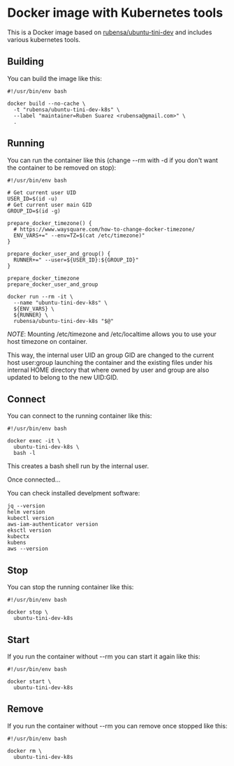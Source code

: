 # Docker image with Kubernetes tools

This is a Docker image based on [rubensa/ubuntu-tini-dev](https://github.com/rubensa/docker-ubuntu-tini-dev) and includes various kubernetes tools.

## Building

You can build the image like this:

```
#!/usr/bin/env bash

docker build --no-cache \
  -t "rubensa/ubuntu-tini-dev-k8s" \
  --label "maintainer=Ruben Suarez <rubensa@gmail.com>" \
  .
```

## Running

You can run the container like this (change --rm with -d if you don't want the container to be removed on stop):

```
#!/usr/bin/env bash

# Get current user UID
USER_ID=$(id -u)
# Get current user main GID
GROUP_ID=$(id -g)

prepare_docker_timezone() {
  # https://www.waysquare.com/how-to-change-docker-timezone/
  ENV_VARS+=" --env=TZ=$(cat /etc/timezone)"
}

prepare_docker_user_and_group() {
  RUNNER+=" --user=${USER_ID}:${GROUP_ID}"
}

prepare_docker_timezone
prepare_docker_user_and_group

docker run --rm -it \
  --name "ubuntu-tini-dev-k8s" \
  ${ENV_VARS} \
  ${RUNNER} \
  rubensa/ubuntu-tini-dev-k8s "$@"
```

*NOTE*: Mounting /etc/timezone and /etc/localtime allows you to use your host timezone on container.

This way, the internal user UID an group GID are changed to the current host user:group launching the container and the existing files under his internal HOME directory that where owned by user and group are also updated to belong to the new UID:GID.

## Connect

You can connect to the running container like this:

```
#!/usr/bin/env bash

docker exec -it \
  ubuntu-tini-dev-k8s \
  bash -l
```

This creates a bash shell run by the internal user.

Once connected...

You can check installed develpment software:

```
jq --version
helm version
kubectl version
aws-iam-authenticator version
eksctl version
kubectx
kubens
aws --version
```

## Stop

You can stop the running container like this:

```
#!/usr/bin/env bash

docker stop \
  ubuntu-tini-dev-k8s
```

## Start

If you run the container without --rm you can start it again like this:

```
#!/usr/bin/env bash

docker start \
  ubuntu-tini-dev-k8s
```

## Remove

If you run the container without --rm you can remove once stopped like this:

```
#!/usr/bin/env bash

docker rm \
  ubuntu-tini-dev-k8s
```

